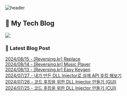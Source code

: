 
![header](https://capsule-render.vercel.app/api?type=waving&color=808080&height=300&section=header&text=Jeong%20Je&fontSize=90&fontColor=ffffff&animation=fadeIn&fontAlignY=38&descAlignY=51&descAlign=62)

## 📝 My Tech Blog
<a href="https://jeongje.vercel.app/" target='_blank'><img src="https://img.shields.io/badge/내 블로그-000000?style=flat&logo=nextdotjs&logoColor=white"></a>

### 📒 Latest Blog Post
<a href=https://jeongje.vercel.app/blog/post-23 target='_blank'>2024/08/15 - [Reversing.kr] Replace</a><br/>
<a href=https://jeongje.vercel.app/blog/post-22 target='_blank'>2024/08/14 - [Reversing.kr] Music Player</a><br/>
<a href=https://jeongje.vercel.app/blog/post-21 target='_blank'>2024/08/13 - [Reversing.kr] Easy Keygen</a><br/>
<a href=https://jeongje.vercel.app/blog/post-20 target='_blank'>2024/07/27 - 내가 만든 DLL Injector로 실제 API 후킹 해보기</a><br/>
<a href=https://jeongje.vercel.app/blog/post-19 target='_blank'>2024/07/26 - 코드 후킹을 위한 DLL Injector 만들기 (GUI)</a><br/>
<a href=https://jeongje.vercel.app/blog/post-18 target='_blank'>2024/07/25 - 코드 후킹을 위한 DLL Injector 만들기 (CUI)</a><br/>

